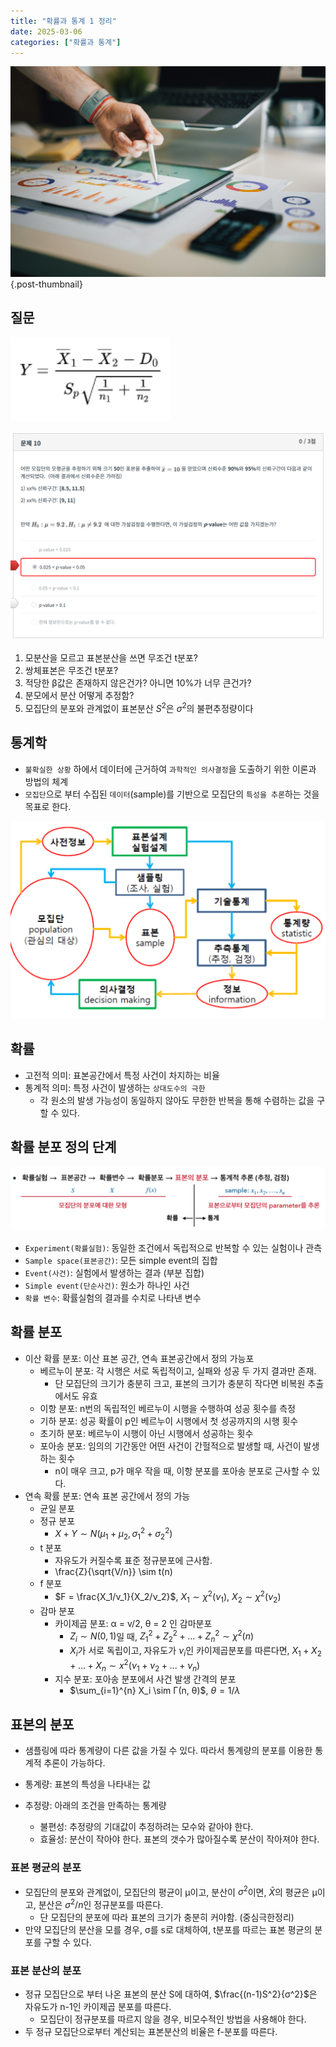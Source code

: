 ```yaml
---
title: "확률과 통계 1 정리"
date: 2025-03-06
categories: ["확률과 통계"]
---
```


![](/img/stat-thumb.jpg){.post-thumbnail}

## 질문

![이 공식은 무조건 t분포에서만 쓰이는건가?](img/2025-04-20-17-20-00.png)

![이거 어떻게 푸는거야](img/2025-04-20-17-35-01.png)

1. 모분산을 모르고 표본분산을 쓰면 무조건 t분포?
1. 쌍체표본은 무조건 t분포?
1. 적당한 β값은 존재하지 않은건가? 아니면 10%가 너무 큰건가?
1. 분모에서 분산 어떻게 추정함?
1. 모집단의 분포와 관계없이 표본분산 $S^2$은 $σ^2$의 불편추정량이다


## 통계학

- `불확실한 상황` 하에서 데이터에 근거하여 `과학적인 의사결정`을 도출하기 위한 이론과 방법의 체계
- `모집단`으로 부터 수집된 `데이터`(sample)를 기반으로 모집단의 `특성을 추론`하는 것을 목표로 한다.

![통계적 의사결정 과정](img/2025-03-08-12-28-23.png)

## 확률

- 고전적 의미: 표본공간에서 특정 사건이 차지하는 비율
- 통계적 의미: 특정 사건이 발생하는 `상대도수의 극한`
    - 각 원소의 발생 가능성이 동일하지 않아도 무한한 반복을 통해 수렴하는 값을 구할 수 있다.
 
## 확률 분포 정의 단계

![](img/2025-03-08-13-00-48.png)

- `Experiment(확률실험)`: 동일한 조건에서 독립적으로 반복할 수 있는 실험이나 관측
- `Sample space(표본공간)`: 모든 simple event의 집합
- `Event(사건)`: 실험에서 발생하는 결과 (부분 집합)
- `Simple event(단순사건)`: 원소가 하나인 사건
- `확률 변수`: 확률실험의 결과를 수치로 나타낸 변수

## 확률 분포

- 이산 확률 분포: 이산 표본 공간, 연속 표본공간에서 정의 가능포
    - 베르누이 분포: 각 시행은 서로 독립적이고, 실패와 성공 두 가지 결과만 존재.
        - 단 모집단의 크기가 충분히 크고, 표본의 크기가 충분히 작다면 비복원 추출에서도 유효
    - 이항 분포: n번의 독립적인 베르누이 시행을 수행하여 성공 횟수를 측정
    - 기하 분포: 성공 확률이 p인 베르누이 시행에서 첫 성공까지의 시행 횟수
    - 초기하 분포: 베르누이 시행이 아닌 시행에서 성공하는 횟수
    - 포아송 분포: 임의의 기간동안 어떤 사건이 간헐적으로 발생할 때, 사건이 발생하는 횟수
        - n이 매우 크고, p가 매우 작을 때, 이항 분포를 포아송 분포로 근사할 수 있다.
- 연속 확률 분포: 연속 표본 공간에서 정의 가능
    - 균일 분포
    - 정규 분포
        - $X + Y \sim N(μ_1 + μ_2, σ_1^2 + σ_2^2)$
    - t 분포
        - 자유도가 커질수록 표준 정규분포에 근사함.
        - \frac{Z}{\sqrt{V/n}} \sim t(n)
    - f 분포
        - $F = \frac{X_1/ν_1}{X_2/ν_2}$, $X_1 \sim χ^2(ν_1)$, $X_2 \sim χ^2(ν_2)$
    - 감마 분포
        - 카이제곱 분포: α = v/2, θ = 2 인 감마분포
            - $Z_i \sim N(0,1)$일 때, $Z_1^2 + Z_2^2 + ...  + Z_n^2 \sim χ^2(n)$
            - $X_i$가 서로 독립이고, 자유도가 $ν_i$인 카이제곱분포를 따른다면, $X_1 + X_2 + ... + X_n \sim x^2(ν_1 + ν_2 + ... + ν_n)$
        - 지수 분포: 포아송 분포에서 사건 발생 간격의 분포
            - $\sum_{i=1}^{n} X_i \sim Γ(n, θ)$, $θ = 1/λ$

## 표본의 분포

- 샘플링에 따라 통계량이 다른 값을 가질 수 있다. 따라서 통계량의 분포를 이용한 통계적 추론이 가능하다.

- 통계량: 표본의 특성을 나타내는 값
- 추정량: 아래의 조건을 만족하는 통계량
    - 불편성: 추정량의 기대값이 추정하려는 모수와 같아야 한다.
    - 효율성: 분산이 작아야 한다. 표본의 갯수가 많아질수록 분산이 작아져야 한다.

### 표본 평균의 분포

- 모집단의 분포와 관계없이, 모집단의 평균이 μ이고, 분산이 $σ^2$이면, $\bar{X}$의 평균은 μ이고, 분산은 $σ^2/n$인 정규분포를 따른다.
    - 단 모집단의 분포에 따라 표본의 크기가 충분히 커야함. (중심극한정리)
- 만약 모집단의 분산을 모를 경우, σ를 s로 대체하여, t분포를 따르는 표본 평균의 분포를 구할 수 있다.

### 표본 분산의 분포

- 정규 모집단으로 부터 나온 표본의 분산 S에 대하여, $\frac{(n-1)S^2}{σ^2}$은 자유도가 n-1인 카이제곱 분포를 따른다.
    - 모집단이 정규분포를 따르지 않을 경우, 비모수적인 방법을 사용해야 한다.
- 두 정규 모집단으로부터 계산되는 표본분산의 비율은 f-분포를 따른다.

